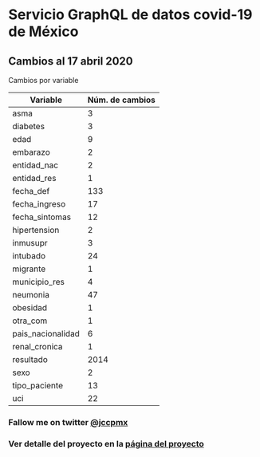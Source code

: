 # Servicio GraphQL de datos covid-19 de México

## Cambios al 17 abril 2020

Cambios por variable

| Variable | Núm. de cambios |
|---------|-------------------|
|asma|3
|diabetes|3
|edad|9
|embarazo|2
|entidad_nac|2
|entidad_res|1
|fecha_def|133
|fecha_ingreso|17
|fecha_sintomas|12
|hipertension|2
|inmusupr|3
|intubado|24
|migrante|1
|municipio_res|4
|neumonia|47
|obesidad|1
|otra_com|1
|pais_nacionalidad|6
|renal_cronica|1
|resultado|2014
|sexo|2
|tipo_paciente|13
|uci|22


### Fallow me on twitter [@jccpmx][jccpmx]

### Ver detalle del proyecto en la [página del proyecto][regreso]

[regreso]: <https://jccpmx.github.io/covid19mx/>
[jccpmx]:<https://twitter.com/jccpmx?ref_src=twsrc%5Etfw>